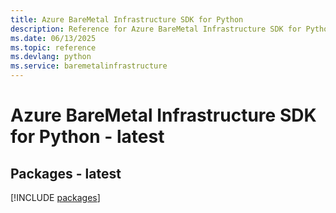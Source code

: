```yaml
---
title: Azure BareMetal Infrastructure SDK for Python
description: Reference for Azure BareMetal Infrastructure SDK for Python
ms.date: 06/13/2025
ms.topic: reference
ms.devlang: python
ms.service: baremetalinfrastructure
---
```

# Azure BareMetal Infrastructure SDK for Python - latest
## Packages - latest
[!INCLUDE [packages](baremetal-infrastructure-index.md)]